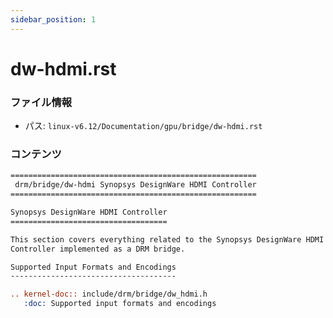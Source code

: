 ```yaml
---
sidebar_position: 1
---
```

# dw-hdmi.rst

### ファイル情報

- パス: `linux-v6.12/Documentation/gpu/bridge/dw-hdmi.rst`

### コンテンツ

```rst
=======================================================
 drm/bridge/dw-hdmi Synopsys DesignWare HDMI Controller
=======================================================

Synopsys DesignWare HDMI Controller
===================================

This section covers everything related to the Synopsys DesignWare HDMI
Controller implemented as a DRM bridge.

Supported Input Formats and Encodings
-------------------------------------

.. kernel-doc:: include/drm/bridge/dw_hdmi.h
   :doc: Supported input formats and encodings

```
